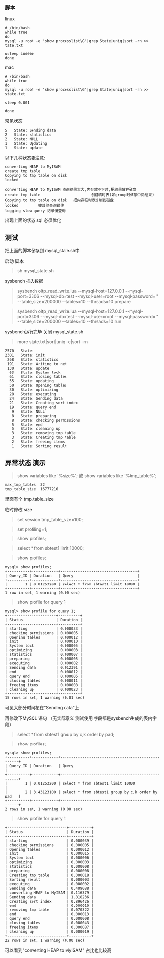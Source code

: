 ### 脚本

linux

```
# /bin/bash
while true
do
mysql -u root -e 'show processlist\G'|grep State|uniq|sort -rn >> tate.txt

usleep 100000
done
```


mac 

```
# /bin/bash
while true
do
mysql -u root -e 'show processlist\G'|grep State|uniq|sort -rn >> state.txt

sleep 0.001

done
```


常见状态

```
5   State: Sending data
2   State: statistics
2   State: NULL
1   State: Updating
1   State: update
```


以下几种状态要注意:

```
converting HEAP to MyISAM 
create tmp table  
Copying to tmp table on disk
locked
```


```
converting HEAP to MyISAM 查询结果太大,内存放不下时,把结果放在磁盘
create tmp table                       创建临时表(如group时储存中间结果)
Copying to tmp table on disk   把内存临时表复制到磁盘
locked         被其他查询锁住  
logging slow query 记录慢查询

```

出现上面的状态 sql 必须优化


## 测试

把上面的脚本保存到 mysql_state.sh中

启动 脚本
> sh mysql_state.sh

 sysbench 插入数据
 
 
> sysbench oltp_read_write.lua --mysql-host=127.0.0.1 --mysql-port=3306 --mysql-db=test --mysql-user=root --mysql-password='' --table_size=200000 --tables=10 --threads=10 prepare


> sysbench oltp_read_write.lua --mysql-host=127.0.0.1 --mysql-port=3306 --mysql-db=test --mysql-user=root --mysql-password='' --table_size=200000 --tables=10 --threads=10 run


sysbench运行完毕 关闭 mysql_state.sh

> more state.txt|sort|uniq -c|sort -rn
```
2570   State: 
2301   State: init
 268   State: statistics
 191   State: Writing to net
 130   State: update
  63   State: System lock
  61   State: closing tables
  55   State: updating
  50   State: Opening tables
  30   State: optimizing
  28   State: executing
  24   State: Sending data
  21   State: Creating sort index
  19   State: query end
   9   State: NULL
   8   State: preparing
   8   State: checking permissions
   5   State: end
   5   State: cleaning up
   3   State: removing tmp table
   3   State: Creating tmp table
   2   State: freeing items
   1   State: Sorting result
   ```
   
   
   
   ## 异常状态 演示
   
   > show variables like '%size%';
  或
  > show variables like '%tmp_table%';
   
   
```
max_tmp_tables	32
tmp_table_size	16777216
```


   
里面有个 tmp_table_size
   
 
临时修改 size
   
  > set session tmp_table_size=100;
  
  > set profiling=1;
  
  > show profiles;
  
  > select * from sbtest1 limit 10000;
  
  > show profiles;
  
 
```
mysql> show profiles;
+----------+------------+-----------------------------------+
| Query_ID | Duration   | Query                             |
+----------+------------+-----------------------------------+
|        1 | 0.01253200 | select * from sbtest1 limit 10000 |
+----------+------------+-----------------------------------+
1 row in set, 1 warning (0.00 sec)
```

> show profile for query 1;


```
mysql> show profile for query 1;
+----------------------+----------+
| Status               | Duration |
+----------------------+----------+
| starting             | 0.000033 |
| checking permissions | 0.000005 |
| Opening tables       | 0.000012 |
| init                 | 0.000010 |
| System lock          | 0.000005 |
| optimizing           | 0.000003 |
| statistics           | 0.000007 |
| preparing            | 0.000005 |
| executing            | 0.000002 |
| Sending data         | 0.012391 |
| end                  | 0.000012 |
| query end            | 0.000005 |
| closing tables       | 0.000011 |
| freeing items        | 0.000008 |
| cleaning up          | 0.000023 |
+----------------------+----------+
15 rows in set, 1 warning (0.01 sec)
```
 
可见大部分时间花在"Sending data"上

再修改下MySQL 语句 （无实际意义 测试使用 字段都是sysbench生成的表内字段）

> select * from sbtest1 group by c,k order by pad;

> show profiles;

```
mysql> show profiles;
+----------+------------+---------------------------------------------------+
| Query_ID | Duration   | Query                                             |
+----------+------------+---------------------------------------------------+
|        1 | 0.01253200 | select * from sbtest1 limit 10000                 |
|        2 | 3.43123100 | select * from sbtest1 group by c,k order by pad   |
+----------+------------+---------------------------------------------------+
2 rows in set, 1 warning (0.00 sec)
```

> show profile for query 1;

```
+---------------------------+----------+
| Status                    | Duration |
+---------------------------+----------+
| starting                  | 0.000039 |
| checking permissions      | 0.000005 |
| Opening tables            | 0.000012 |
| init                      | 0.000015 |
| System lock               | 0.000006 |
| optimizing                | 0.000003 |
| statistics                | 0.000008 |
| preparing                 | 0.000008 |
| Creating tmp table        | 0.000018 |
| Sorting result            | 0.000003 |
| executing                 | 0.000002 |
| Sending data              | 0.409088 |
| converting HEAP to MyISAM | 0.116379 |
| Sending data              | 1.818236 |
| Creating sort index       | 0.896426 |
| end                       | 0.000010 |
| removing tmp table        | 0.070322 |
| end                       | 0.000013 |
| query end                 | 0.000008 |
| closing tables            | 0.000043 |
| freeing items             | 0.000087 |
| cleaning up               | 0.000019 |
+---------------------------+----------+
22 rows in set, 1 warning (0.00 sec)
```

可以看到"converting HEAP to MyISAM" 占比也比较高

> 